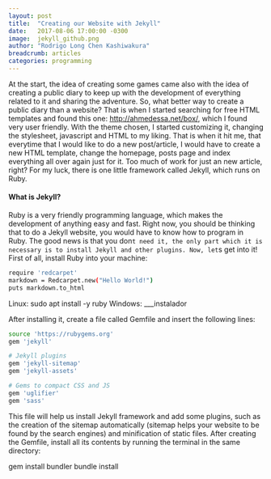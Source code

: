 ```yaml
---
layout: post
title:  "Creating our Website with Jekyll"
date:   2017-08-06 17:00:00 -0300
image:  jekyll_github.png
author: "Rodrigo Long Chen Kashiwakura"
breadcrumb: articles
categories: programming
---
```


At the start, the idea of creating some games came also with the idea of creating a public diary to keep up with the development of everything related to it and sharing the adventure. So, what better way to create a public diary than a website? That is when I started searching for free HTML templates and found this one: <a href="http://ahmedessa.net/box/" target="_blank">http://ahmedessa.net/box/</a>, which I found very user friendly. With the theme chosen, I started customizing it, changing the stylesheet, javascript and HTML to my liking. That is when it hit me, that everytime that I would like to do a new post/article, I would have to create a new HTML template, change the homepage, posts page and index everything all over again just for it. Too much of work for just an new article, right? For my luck, there is one little framework called Jekyll, which runs on Ruby.

#### What is Jekyll?

Ruby is a very friendly programming language, which makes the development of anything easy and fast. Right now, you should be thinking that to do a Jekyll website, you would have to know how to program in Ruby. The good news is that you don`t need it, the only part which it is necessary is to install Jekyll and other plugins. Now, let`s get into it! First of all, install Ruby into your machine:

```bash
require 'redcarpet'
markdown = Redcarpet.new("Hello World!")
puts markdown.to_html
```
Linux: sudo apt install -y ruby
Windows: ___instalador

After installing it, create a file called Gemfile and insert the following lines:

```bash
source 'https://rubygems.org'
gem 'jekyll'

# Jekyll plugins
gem 'jekyll-sitemap'
gem 'jekyll-assets'

# Gems to compact CSS and JS
gem 'uglifier'      
gem 'sass'
```

This file will help us install Jekyll framework and add some plugins, such as the creation of the sitemap automatically (sitemap helps your website to be found by the search engines) and minification of static files. After creating the Gemfile, install all its contents by running the terminal in the same directory:

gem install bundler
bundle install